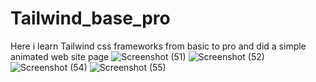# Tailwind_base_pro
Here i learn Tailwind css frameworks from basic to pro and did a simple animated web site page
![Screenshot (51)](https://user-images.githubusercontent.com/72656033/222955424-974fa1a6-1b3d-4fa1-8b83-bb00506948d2.png)
![Screenshot (52)](https://user-images.githubusercontent.com/72656033/222955435-3616b303-ffb8-4af7-bdb5-abfa5a5dd861.png)
![Screenshot (54)](https://user-images.githubusercontent.com/72656033/222955442-588997d6-1309-4aaa-a086-d0413ca91769.png)
![Screenshot (55)](https://user-images.githubusercontent.com/72656033/222955443-b89d3824-a21e-45b4-96d5-c23a2fd829a4.png)
